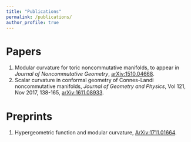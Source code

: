 ```yaml
---
title: "Publications"
permalink: /publications/
author_profile: true
---
```


Papers
=======
1. Modular curvature for toric noncommutative manifolds, 
 to appear in *Journal of Noncommutative Geometry*,
 [arXiv:1510.04668](https://arxiv.org/pdf/1510.04668).
2. Scalar curvature in conformal geometry of Connes-Landi noncommutative manifolds, *Journal of Geometry and Physics*,
Vol 121, Nov 2017, 138-165, [arXiv:1611.08933](https://arxiv.org/pdf/https://arxiv.org/pdf/1510.04668).  


Preprints
======
1. Hypergeometric function and modular curvature, [ArXiv:1711.01664](https://arxiv.org/pdf/1711.01664).
